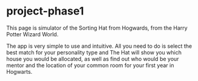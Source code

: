 # project-phase1

This page is simulator of the Sorting Hat from Hogwards, from the Harry Potter Wizard World.

The app is very simple to use and intuitive. All you need to do is select the best match for your personality type and The Hat will show you which house you would be allocated, as well as find out who would be your mentor and the location of your common room for your first year in Hogwarts.

